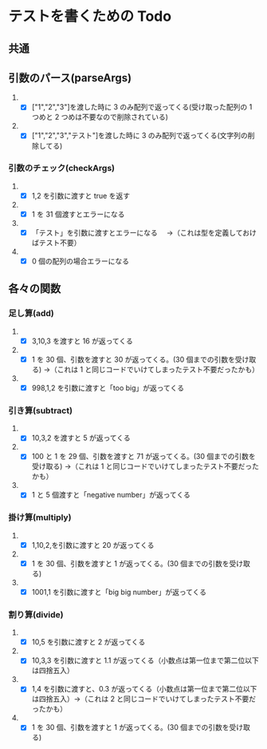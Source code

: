# テストを書くための Todo

## 共通

## 引数のパース(parseArgs)

1. - [x] ["1","2","3"]を渡した時に 3 のみ配列で返ってくる(受け取った配列の 1 つめと 2 つめは不要なので削除されている)

2. - [x] ["1","2","3","テスト"]を渡した時に 3 のみ配列で返ってくる(文字列の削除してる)

### 引数のチェック(checkArgs)

1. - [x] 1,2 を引数に渡すと true を返す

2. - [x] 1 を 31 個渡すとエラーになる

3. - [x] 「テスト」を引数に渡すとエラーになる　 →（これは型を定義しておけばテスト不要）
4. - [x] 0 個の配列の場合エラーになる

## 各々の関数

### 足し算(add)

1. - [x] 3,10,3 を渡すと 16 が返ってくる

2. - [x] 1 を 30 個、引数を渡すと 30 が返ってくる。(30 個までの引数を受け取る) →（これは 1 と同じコードでいけてしまったテスト不要だったかも）

3. - [x] 998,1,2 を引数に渡すと「too big」が返ってくる

### 引き算(subtract)

1. - [x] 10,3,2 を渡すと 5 が返ってくる

2. - [x] 100 と 1 を 29 個、引数を渡すと 71 が返ってくる。(30 個までの引数を受け取る) →（これは 1 と同じコードでいけてしまったテスト不要だったかも）

3. - [x] 1 と 5 個渡すと「negative number」が返ってくる

### 掛け算(multiply)

1. - [x] 1,10,2,を引数に渡すと 20 が返ってくる

2. - [x] 1 を 30 個、引数を渡すと 1 が返ってくる。(30 個までの引数を受け取る)

3. - [x] 1001,1 を引数に渡すと「big big number」が返ってくる

### 割り算(divide)

1. - [x] 10,5 を引数に渡すと 2 が返ってくる

2. - [x] 10,3,3 を引数に渡すと 1.1 が返ってくる（小数点は第一位まで第二位以下は四捨五入）

3. - [x] 1,4 を引数に渡すと、0.3 が返ってくる（小数点は第一位まで第二位以下は四捨五入）→（これは 2 と同じコードでいけてしまったテスト不要だったかも）

4. - [x] 1 を 30 個、引数を渡すと 1 が返ってくる。(30 個までの引数を受け取る)
